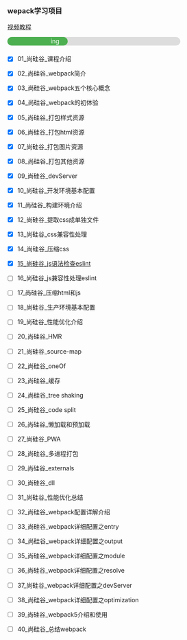
### wepack学习项目

[视频教程](https://www.bilibili.com/video/BV1e7411j7T5)

<div class="container">
  <div class="skills html">ing</div>
</div>


- [x] 01_尚硅谷_课程介绍
- [x] 02_尚硅谷_webpack简介
- [x] 03_尚硅谷_webpack五个核心概念
- [x] 04_尚硅谷_webpack的初体验
- [x] 05_尚硅谷_打包样式资源
- [x] 06_尚硅谷_打包html资源
- [x] 07_尚硅谷_打包图片资源
- [x] 08_尚硅谷_打包其他资源
- [x] 09_尚硅谷_devServer
- [x] 10_尚硅谷_开发环境基本配置
- [x] 11_尚硅谷_构建环境介绍
- [x] 12_尚硅谷_提取css成单独文件
- [x] 13_尚硅谷_css兼容性处理
- [x] 14_尚硅谷_压缩css
- [x] [15_尚硅谷_js语法检查eslint](./12js语法检查/12js语法检查.md)
- [ ] 16_尚硅谷_js兼容性处理eslint
- [ ] 17_尚硅谷_压缩html和js
- [ ] 18_尚硅谷_生产环境基本配置
- [ ] 19_尚硅谷_性能优化介绍
- [ ] 20_尚硅谷_HMR
- [ ] 21_尚硅谷_source-map
- [ ] 22_尚硅谷_oneOf
- [ ] 23_尚硅谷_缓存
- [ ] 24_尚硅谷_tree shaking
- [ ] 25_尚硅谷_code split
- [ ] 26_尚硅谷_懒加载和预加载
- [ ] 27_尚硅谷_PWA
- [ ] 28_尚硅谷_多进程打包
- [ ] 29_尚硅谷_externals
- [ ] 30_尚硅谷_dll
- [ ] 31_尚硅谷_性能优化总结
- [ ] 32_尚硅谷_webpack配置详解介绍
- [ ] 33_尚硅谷_webpack详细配置之entry
- [ ] 34_尚硅谷_webpack详细配置之output
- [ ] 35_尚硅谷_webpack详细配置之module
- [ ] 36_尚硅谷_webpack详细配置之resolve
- [ ] 37_尚硅谷_webpack详细配置之devServer
- [ ] 38_尚硅谷_webpack详细配置之optimization
- [ ] 39_尚硅谷_webpack5介绍和使用
- [ ] 40_尚硅谷_总结webpack


<style>
* {box-sizing: border-box}
.container {
  width: 100%;
  background-color: #ddd;
  margin-bottom:20px;
  border-radius:20px;
}
.skills {
  text-align: right;
  padding-right: 20px;
  line-height: 20px;
  color: white;
  border-radius:20px;

}
.html {width: 35%; background-color: #4CAF50;}
</style>